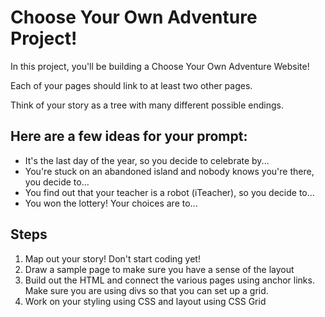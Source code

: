 # Choose Your Own Adventure Project!

In this project, you'll be building a Choose Your Own Adventure Website!

Each of your pages should link to at least two other pages.

Think of your story as a tree with many different possible endings.

## Here are a few ideas for your prompt:
+ It's the last day of the year, so you decide to celebrate by...
+ You're stuck on an abandoned island and nobody knows you're there, you decide to...
+ You find out that your teacher is a robot (iTeacher), so you decide to...
+ You won the lottery! Your choices are to...

## Steps
1. Map out your story! Don't start coding yet!
2. Draw a sample page to make sure you have a sense of the layout
3. Build out the HTML and connect the various pages using anchor links. Make sure you are using divs so that you can set up a grid.
4. Work on your styling using CSS and layout using CSS Grid
